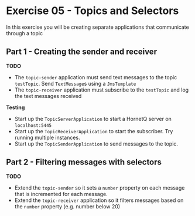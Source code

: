 # Exercise 05 - Topics and Selectors

In this exercise you will be creating separate applications that communicate through a topic

## Part 1 - Creating the sender and receiver

**TODO**

* The `topic-sender` application must send text messages to the topic `testTopic`. Send `TextMessage`s using a `JmsTemplate`
* The `topic-receiver` application must subscribe to the `testTopic` and log the text messages received

**Testing**

* Start up the `TopicServerApplication` to start a HornetQ server on `localhost:5445`
* Start up the `TopicReceiverApplication` to start the subscriber. Try running multiple instances.
* Start up the `TopicSenderApplication` to send messages to the topic.

## Part 2 - Filtering messages with selectors

**TODO**

* Extend the `topic-sender` so it sets a `number` property on each message that is incremented for each message.
* Extend the `topic-receiver` application so it filters messages based on the `number` property (e.g. number below 20)
